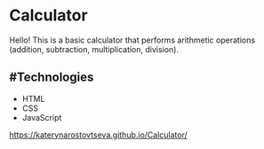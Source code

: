 # Calculator

Hello! This is a basic calculator that performs arithmetic operations (addition, subtraction, multiplication, division).

#Technologies
---
* HTML
* CSS
* JavaScript

<https://katerynarostovtseva.github.io/Calculator/>